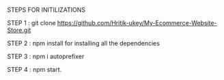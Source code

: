 STEPS FOR INITILIZATIONS

STEP 1 : git clone https://github.com/Hritik-ukey/My-Ecommerce-Website-Store.git


 

STEP 2 : npm install for installing all the dependencies  
 
 
 

STEP 3 : npm i autoprefixer



STEP 4 : npm start. 
 
 
 
